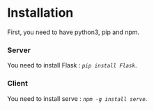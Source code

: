 # Installation

First, you need to have python3, pip and npm.

### Server

You need to install Flask : *`pip install Flask`*.

### Client

You need to install serve : *`npm -g install serve`*.
